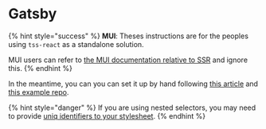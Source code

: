 # Gatsby

{% hint style="success" %}
**MUI**: Theses instructions are for the peoples using `tss-react` as a standalone solution. &#x20;

MUI users can refer to [the MUI documentation relative to SSR](https://mui.com/material-ui/guides/server-rendering/) and ignore this.&#x20;
{% endhint %}

In the meantime, you can you can set it up by hand following [this article](https://dev.to/deckstar/gatsby-js-how-to-solve-fouc-when-using-tss-react-and-material-ui-v5-465f) and [this example repo](https://github.com/Deckstar/gatsby-tss-example). &#x20;

{% hint style="danger" %}
If you are using nested selectors, you may need to provide [uniq identifiers to your stylesheet](../nested-selectors.md#ssr).
{% endhint %}
